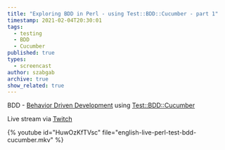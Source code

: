 ```yaml
---
title: "Exploring BDD in Perl - using Test::BDD::Cucumber - part 1"
timestamp: 2021-02-04T20:30:01
tags:
  - testing
  - BDD
  - Cucumber
published: true
types:
  - screencast
author: szabgab
archive: true
show_related: true
---
```



BDD - [Behavior Driven Development](https://en.wikipedia.org/wiki/Behavior-driven_development)
using [Test::BDD::Cucumber](https://metacpan.org/pod/Test::BDD::Cucumber)

Live stream via [Twitch](https://www.twitch.tv/szabgab)


{% youtube id="HuwOzKfTVsc" file="english-live-perl-test-bdd-cucumber.mkv" %}
